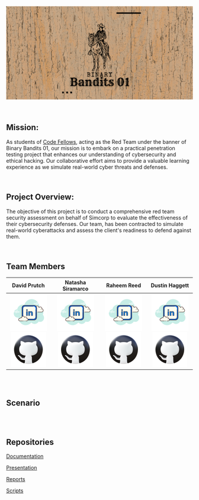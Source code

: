 
<br>

![Binary Bandits 01 GIF](https://github.com/Binary-Bandits-01/.github/blob/main/BinaryBandits01.gif)

<br>

## Mission:
As students of [Code Fellows](https://www.codefellows.org/), acting as the Red Team under the banner of Binary Bandits 01, our mission is to embark on a practical penetration testing project that enhances our understanding of cybersecurity and ethical hacking. Our collaborative effort aims to provide a valuable learning experience as we simulate real-world cyber threats and defenses.

<br>

## Project Overview:
The objective of this project is to conduct a comprehensive red team security assessment on behalf of Simcorp to evaluate the effectiveness of their cybersecurity defenses. Our team, has been contracted to simulate real-world cyberattacks and assess the client's readiness to defend against them.

<br>

## Team Members

| David Prutch | Natasha Siramarco | Raheem Reed | Dustin Haggett|
|:---------------:|:----------:|:------------------:|:------------:|
|   [![linkedin](https://github.com/Binary-Bandits-01/.github/blob/main/profile/icons8-linkedin-100.png)](https://www.linkedin.com/in/david-prutch-1027/) [![github](https://github.com/Binary-Bandits-01/.github/blob/main/profile/icons8-github-94.png)](https://github.com/PrutchD) | [![linkedin](https://github.com/Binary-Bandits-01/.github/blob/main/profile/icons8-linkedin-100.png)](https://www.linkedin.com/in/natasha-siramarco/) [![github](https://github.com/Binary-Bandits-01/.github/blob/main/profile/icons8-github-94.png)](https://github.com/nsiramarco) | [![linkedin](https://github.com/Binary-Bandits-01/.github/blob/main/profile/icons8-linkedin-100.png)](https://www.linkedin.com/in/raheem-reed-8a7649183/) [![github](https://github.com/Binary-Bandits-01/.github/blob/main/profile/icons8-github-94.png)](https://github.com/reedraheem) | [![linkedin](https://github.com/Binary-Bandits-01/.github/blob/main/profile/icons8-linkedin-100.png)](https://www.linkedin.com/in/dustinhaggett/)[![github](https://github.com/Binary-Bandits-01/.github/blob/main/profile/icons8-github-94.png)](https://github.com/dustinhaggett) |

<br>

<br>

## Scenario

<br>

<br>

## Repositories
[Documentation](https://github.com/Binary-Bandits-01/Documentation)

[Presentation](https://github.com/Binary-Bandits-01/Presentation)

[Reports](https://github.com/Binary-Bandits-01/Reports)

[Scripts](https://github.com/Binary-Bandits-01/Scripts)

<br>